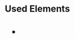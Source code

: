 # Used Elements
<html>
<head>
<body>
<meta>
<h1>
<ul>
<li>
<a href>
<img>
<alt>
<ol>
<p>
<h2>
<title>
<dl>
<dt>
<dd>

